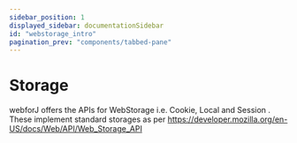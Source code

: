 ```yaml
---
sidebar_position: 1
displayed_sidebar: documentationSidebar
id: "webstorage_intro"
pagination_prev: "components/tabbed-pane"
---
```


# Storage

webforJ  offers the APIs for WebStorage i.e. Cookie, Local and Session . These implement standard storages as per https://developer.mozilla.org/en-US/docs/Web/API/Web_Storage_API

 